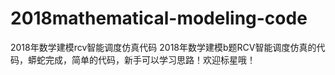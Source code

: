 # 2018mathematical-modeling-code
2018年数学建模rcv智能调度仿真代码
2018年数学建模b题RCV智能调度仿真的代码，蟒蛇完成，简单的代码，新手可以学习思路！欢迎标星哦！
